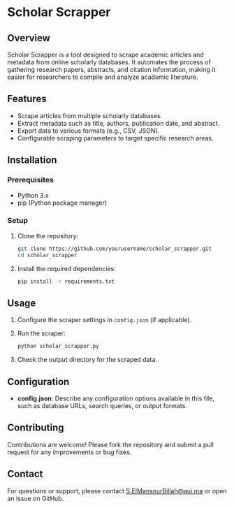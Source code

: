 # Scholar Scrapper

## Overview

Scholar Scrapper is a tool designed to scrape academic articles and metadata from online scholarly databases. It automates the process of gathering research papers, abstracts, and citation information, making it easier for researchers to compile and analyze academic literature.

## Features

- Scrape articles from multiple scholarly databases.
- Extract metadata such as title, authors, publication date, and abstract.
- Export data to various formats (e.g., CSV, JSON).
- Configurable scraping parameters to target specific research areas.

## Installation

### Prerequisites

- Python 3.x
- pip (Python package manager)

### Setup

1. Clone the repository:

   ```bash
   git clone https://github.com/yourusername/scholar_scrapper.git
   cd scholar_scrapper
   ```

2. Install the required dependencies:

   ```bash
   pip install -r requirements.txt
   ```

## Usage

1. Configure the scraper settings in `config.json` (if applicable).

2. Run the scraper:

   ```bash
   python scholar_scrapper.py
   ```

3. Check the output directory for the scraped data.

## Configuration

- **config.json**: Describe any configuration options available in this file, such as database URLs, search queries, or output formats.

## Contributing

Contributions are welcome! Please fork the repository and submit a pull request for any improvements or bug fixes.

## Contact

For questions or support, please contact S.ElMansourBillah@aui.ma or open an issue on GitHub.